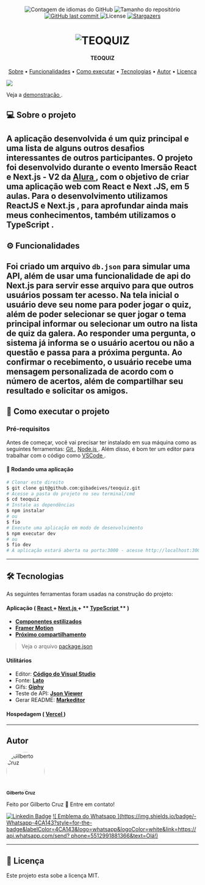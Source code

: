 <p align="center">
  <img alt="Contagem de idiomas do GitHub" src="https://img.shields.io/github/languages/count/gibadeives/teoquiz?color=%2304D361&style=for-the-badge">
  <img alt="Tamanho do repositório" src="https://img.shields.io/github/repo-size/gibadeives/teoquiz?style=for-the-badge">
  <a href="https://github.com/gibadeives/teoquiz/commits/master">
    <img alt="GitHub last commit" src="https://img.shields.io/github/last-commit/gibadeives/teoquiz?style=for-the-badge">
  </a>
   <img alt="License" src="https://img.shields.io/badge/license-MIT-brightgreen?style=for-the-badge">
   <a href="https://github.com/gibadeives/teoquiz/stargazers">
    <img alt="Stargazers" src="https://img.shields.io/github/stars/gibadeives/teoquiz?style=for-the-badge">
  </a>  
</p>
<h1 align="center" style="preenchimento: 50px; fundo: # 333333 ;">
    <img alt="TEOQUIZ" title="#teoquiz" src="https://raw.githubusercontent.com/gibadeives/teoquiz/main/public/logo.png" />
</h1>
<h4 align="center">
	TEOQUIZ
</h4>
<p align="center">
<a href="#--sobre-o-projeto">Sobre</a> •
<a href="#-%EF%B8%8F-funcionalidades">Funcionalidades</a> •
<a href="#--como-executar-o-projeto">Como executar</a> •
<a href="#--tecnologias">Tecnologias</a> •
<a href="#--autor">Autor</a> •
<a href="#--licença">Licença</a>
</p>

![](https://raw.githubusercontent.com/gibadeives/teoquiz/main/public/screenshot.png)

Veja a [ demonstração ](https://teoquiz.gibadeives.vercel.app/).

##  [](https://github.com/gibadeives/teoquiz#--sobre-o-projeto) 💻 Sobre o projeto

A aplicação desenvolvida é um quiz principal e uma lista de alguns outros desafios interessantes de outros participantes.
O projeto foi desenvolvido durante o evento **Imersão React e Next.js - V2** da [ Alura ](https://www.alura.com.br/), com o objetivo de criar uma aplicação web com React e Next .JS, em 5 aulas.
Para o desenvolvimento utilizamos **ReactJS** e **Next.js** , para aprofundar ainda mais meus conhecimentos, também utilizamos o **TypeScript** .
---
##  [](https://github.com/gibadeives/teoquiz#-%EF%B8%8F-funcionalidades) ⚙️ Funcionalidades
Foi criado um arquivo `db.json` para simular uma API, além de usar uma funcionalidade de api do Next.js para servir esse arquivo para que outros usuários possam ter acesso.
Na tela inicial o usuário deve seu nome para poder jogar o quiz, além de poder selecionar se quer jogar o tema principal informar ou selecionar um outro na lista de quiz da galera.
Ao responder uma pergunta, o sistema já informa se o usuário acertou ou não a questão e passa para a próxima pergunta.
Ao confirmar o recebimento, o usuário recebe uma mensagem personalizada de acordo com o número de acertos, além de compartilhar seu resultado e solicitar os amigos.
---
##  [](https://github.com/gibadeives/teoquiz#--como-executar-o-projeto) 🚀 Como executar o projeto
###  Pré-requisitos
Antes de começar, você vai precisar ter instalado em sua máquina como as seguintes ferramentas:
[ Git ](https://git-scm.com), [ Node.js ](https://nodejs.org/en/).
Além disso, é bom ter um editor para trabalhar com o código como [ VSCode ](https://code.visualstudio.com/).
####  🧭 Rodando uma aplicação
```bash
# Clonar este direito
$ git clone git@github.com:gibadeives/teoquiz.git
# Acesse a pasta do projeto no seu terminal/cmd
$ cd teoquiz
# Instale as dependências
$ npm instalar
# ou
$ fio
# Execute uma aplicação em modo de desenvolvimento
$ npm executar dev
# ou
$ fio dev
# A aplicação estará aberta na porta:3000 - acesse http://localhost:3000
```
---
##  [](https://github.com/gibadeives/teoquizaibert/brunoquiz#--tecnologias) 🛠 Tecnologias
As seguintes ferramentas foram usadas na construção do projeto:
#### **Aplicação** ( **[ React ](https://reactjs.org/)** + **[ Next.js ](https://nextjs.org/)** + ** [ TypeScript ](https://www.typescriptlang.org/)** ) 
-  **[ Componentes estilizados ](https://styled-components.com/)**
-  **[ Framer Motion ](https://www.framer.com/motion/)**
-  **[ Próximo compartilhamento ](https://react-icons.github.io/react-icons/)**
> Veja o arquivo [package.json](https://github.com/gibadeives/teoquiz/blob/master/web/package.json)
#### **Utilitários** 
- Editor: **[ Código do Visual Studio ](https://code.visualstudio.com/)**
- Fonte: **[ Lato ](https://fonts.google.com/specimen/Lato?query=lato)**
- Gifs: **[ Giphy ](https://giphy.com/)**
- Teste de API: **[ Json Viewer ](https://github.com/tulios/json-viewer)**
- Gerar README: **[ Markeditor ](https://markeditor.netlify.app/)**
#### **Hospedagem** ( **[ Vercel ](https://vercel.com/)** ) 
---
##  [](https://github.com/gibadeives/teoquiz#--autor) Autor
<img style="border-radius: 50%;" src="https://avatars.githubusercontent.com/u/58277487?v=4" width="100px;" alt="Gilberto Cruz"/>
<br />
<sub><b>Gilberto Cruz</b></sub></a>
<br />

Feito por Gilberto Cruz 👋 Entre em contato!

[![ Linkedin Badge ](https://img.shields.io/badge/-LinkedIn-blue?style=for-the-badge&logo=Linkedin&logoColor=white&link=https://www.linkedin.com/in/gilberto-cruz-80654139/ )](https://www.linkedin.com/in/gilberto-cruz-80654139/) 
[![ Emblema do Whatsapp ](https://img.shields.io/badge/-Whatsapp-4CA143?style=for-the-badge&labelColor=4CA143&logo=whatsapp&logoColor=white&link=https://api.whatsapp.com/send? phone=5512991881366&text=Olá!)](https://api.whatsapp.com/send?phone=5512991881366&text=Olá!)

---

##  [](https://github.com/gibadeives/teoquiz#--licença) 📝 Licença
Este projeto esta sobe a licença MIT.